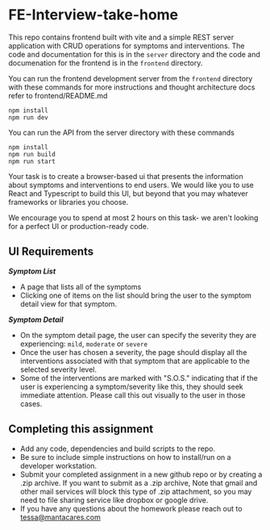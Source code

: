 # FE-Interview-take-home

This repo contains frontend built with vite and a simple REST server application with CRUD operations for symptoms and interventions. The code and documentation for this is in the `server` directory and the code and documenation for the frontend is in the `frontend` directory.

You can run the frontend development server from the `frontend` directory with these commands for more instructions and thought architecture docs refer to frontend/README.md

```
npm install
npm run dev
```

You can run the API from the server directory with these commands

```
npm install
npm run build
npm run start
```

Your task is to create a browser-based ui that presents the information about symptoms and interventions to end users.
We would like you to use React and Typescript to build this UI, but beyond that you may whatever frameworks or libraries
you choose.

We encourage you to spend at most 2 hours on this task- we aren't looking for a perfect UI or production-ready code.

## UI Requirements

**_Symptom List_**

- A page that lists all of the symptoms
- Clicking one of items on the list should bring the user to the symptom detail view for that symptom.

**_Symptom Detail_**

- On the symptom detail page, the user can specify the severity they are experiencing: `mild`, `moderate` or `severe`
- Once the user has chosen a severity, the page should display all the interventions associated with that symptom that are
  applicable to the selected severity level.
- Some of the interventions are marked with "S.O.S." indicating that if the user is experiencing a symptom/severity like
  this, they should seek immediate attention. Please call this out visually to the user in those cases.

## Completing this assignment

- Add any code, dependencies and build scripts to the repo.
- Be sure to include simple instructions on how to install/run on a developer workstation.
- Submit your completed assignment in a new github repo or by creating a .zip archive. If you want to submit as a .zip archive,
  Note that gmail and other mail services will block this type of .zip attachment, so you may need to file sharing service like dropbox or google drive.
- If you have any questions about the homework please reach out to tessa@mantacares.com
